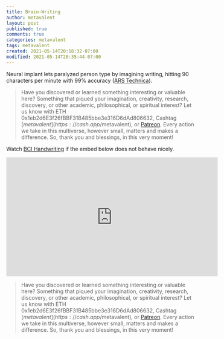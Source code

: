```yaml
---
title: Brain-Writing
author: metavalent
layout: post
published: true
comments: true
categories: metavalent
tags: metavalent
created: 2021-05-14T20:18:32-07:00
modified: 2021-05-14T20:35:44-07:00
---
```


Neural implant lets paralyzed person type by imagining writing, hitting 90 characters per minute with 99% accuracy ([ARS Technica](https://arstechnica.com/science/2021/05/neural-implant-lets-paralyzed-person-type-by-imagining-writing/?utm_source=tldrnewsletter)).

> Have you discovered or learned something interesting or valuable here? Something that piqued your imagination, creativity, research, discovery, or other academic, philosophical, or spiritual interest? Let us know with ETH 0x1eb2d6E3f26fBBF31B485bbe3e316D6dAd806632, Cashtag [$metavalent](https://cash.app/$metavalent), or [Patreon](https://patreon.com/metavalent). Every action we take in this multiverse, however small, matters and makes a difference. So, thank you and blessings, in this very moment!

Watch [BCI Handwriting](https://youtu.be/3gVvde54iro) if the embed below does not behave nicely. 

<div class="embed-container"><iframe loading="lazy" width="560" height="315" src="https://www.youtube.com/embed/3gVvde54iro" title="YouTube video player" frameborder="0" allow="accelerometer; autoplay; clipboard-write; encrypted-media; gyroscope; picture-in-picture" allowfullscreen></iframe></div>

> Have you discovered or learned something interesting or valuable here? Something that piqued your imagination, creativity, research, discovery, or other academic, philosophical, or spiritual interest? Let us know with ETH 0x1eb2d6E3f26fBBF31B485bbe3e316D6dAd806632, Cashtag [$metavalent](https://cash.app/$metavalent), or [Patreon](https://patreon.com/metavalent). Every action we take in this multiverse, however small, matters and makes a difference. So, thank you and blessings, in this very moment!